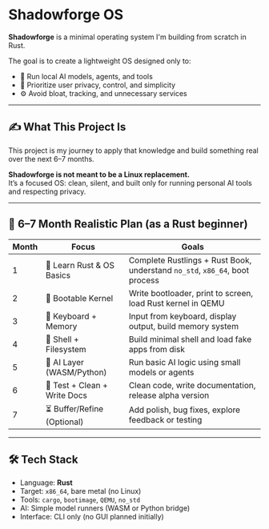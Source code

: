 
# Shadowforge OS

**Shadowforge** is a minimal operating system I'm building from scratch in Rust.

The goal is to create a lightweight OS designed only to:
- 🧠 Run local AI models, agents, and tools
- 🔐 Prioritize user privacy, control, and simplicity
- ⚙️ Avoid bloat, tracking, and unnecessary services

---

## ✍️ What This Project Is

This project is my journey to apply that knowledge and build something real over the next 6–7 months.

**Shadowforge is not meant to be a Linux replacement.**  
It’s a focused OS: clean, silent, and built only for running personal AI tools and respecting privacy.

---

## 📆 6–7 Month Realistic Plan (as a Rust beginner)

| Month | Focus                          | Goals                                                                 |
|--------|--------------------------------|-----------------------------------------------------------------------|
| 1      | 🦀 Learn Rust & OS Basics      | Complete Rustlings + Rust Book, understand `no_std`, `x86_64`, boot process |
| 2      | 🔧 Bootable Kernel             | Write bootloader, print to screen, load Rust kernel in QEMU |
| 3      | 🧱 Keyboard + Memory           | Input from keyboard, display output, build memory system |
| 4      | 🐚 Shell + Filesystem          | Build minimal shell and load fake apps from disk |
| 5      | 🧠 AI Layer (WASM/Python)      | Run basic AI logic using small models or agents |
| 6      | 🧪 Test + Clean + Write Docs   | Clean code, write documentation, release alpha version |
| 7      | ⏳ Buffer/Refine (Optional)    | Add polish, bug fixes, explore feedback or testing |

---

## 🛠️ Tech Stack

- Language: **Rust**
- Target: `x86_64`, bare metal (no Linux)
- Tools: `cargo`, `bootimage`, `QEMU`, `no_std`
- AI: Simple model runners (WASM or Python bridge)
- Interface: CLI only (no GUI planned initially)




